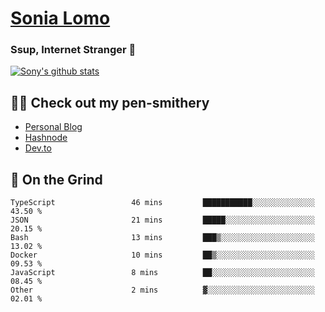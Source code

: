 # [Sonia Lomo](https://sonylomo.github.io/) 
### Ssup, Internet Stranger 🤩

<a href="https://github.com/sonylomo/github-readme-stats">
  <img align="center" src="https://media.giphy.com/media/lU05nFSW6Y2A/giphy.gif" alt="Sony's github stats" />
</a>

## ✍🏾 Check out my pen-smithery
- [Personal Blog](https://www.sonylomo.dev/blog)
- [Hashnode](https://sonylomo.hashnode.dev/)
- [Dev.to](https://dev.to/sonylomo)

## 🤡 On the Grind
<!--START_SECTION:waka-->

```text
TypeScript                 46 mins         ███████████░░░░░░░░░░░░░░   43.50 %
JSON                       21 mins         █████░░░░░░░░░░░░░░░░░░░░   20.15 %
Bash                       13 mins         ███▒░░░░░░░░░░░░░░░░░░░░░   13.02 %
Docker                     10 mins         ██▒░░░░░░░░░░░░░░░░░░░░░░   09.53 %
JavaScript                 8 mins          ██░░░░░░░░░░░░░░░░░░░░░░░   08.45 %
Other                      2 mins          ▓░░░░░░░░░░░░░░░░░░░░░░░░   02.01 %
```

<!--END_SECTION:waka-->

